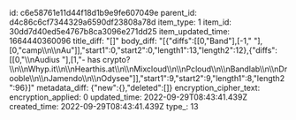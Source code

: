 id: c6e58761e11d44f18d1b9e9fe607049e
parent_id: d4c86c6cf7344329a6590df23808a78d
item_type: 1
item_id: 30dd7d40ed5e4767b8ca3096e271dd25
item_updated_time: 1664440360096
title_diff: "[]"
body_diff: "[{\"diffs\":[[0,\"Band\"],[-1,\" \"],[0,\"camp\\\n\\\nAu\"]],\"start1\":0,\"start2\":0,\"length1\":13,\"length2\":12},{\"diffs\":[[0,\"\\\nAudius \"],[1,\"- has crypto?\\\n\\\nWhyp.it\\\n\\\nHearthis.at\\\n\\\nMixcloud\\\n\\\nPcloud\\\n\\\nBandlab\\\n\\\nDrooble\\\n\\\nJamendo\\\n\\\nOdysee\"]],\"start1\":9,\"start2\":9,\"length1\":8,\"length2\":96}]"
metadata_diff: {"new":{},"deleted":[]}
encryption_cipher_text: 
encryption_applied: 0
updated_time: 2022-09-29T08:43:41.439Z
created_time: 2022-09-29T08:43:41.439Z
type_: 13